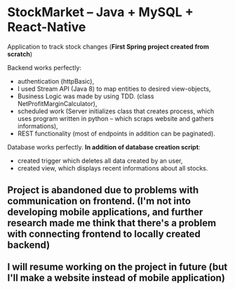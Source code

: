 # StockMarket – Java + MySQL + React-Native
Application to track stock changes (<b>First Spring project created from scratch</b>)


Backend works perfectly:
- authentication (httpBasic),
- I used Stream API (Java 8) to map entities to desired view-objects,
- Business Logic was made by using TDD. (class NetProfitMarginCalculator),
- scheduled work (Server initializes class that creates process, which uses program written in python – which scraps website and gathers informations),
- REST functionality (most of endpoints in addition can be paginated).


Database works perfectly. <b>In addition of database creation script</b>:
- created trigger which deletes all data created by an user,
- created view, which displays recent informations about all stocks.

<h2>
<b>
Project is abandoned due to problems with communication on frontend. (I'm not into developing mobile applications,
and further research made me think that there's a problem with connecting frontend to locally created backend)
<br/><br/>
I will resume working on the project in future (but I'll make a website instead of mobile application)
</b>
</h2>

